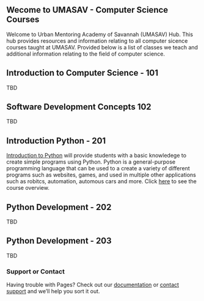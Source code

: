 ## Wecome to UMASAV - Computer Science Courses

Welcome to Urban Mentoring Academy of Savannah (UMASAV) Hub. This hub provides resources and information relating to all computer sicence courses taught at UMASAV. Provided below is a list of classes we teach and additional information relating to the field of computer science.

## Introduction to Computer Science - 101
TBD

## Software Development Concepts 102
TBD

## Introduction Python - 201
[Introduction to Python](https://github.com/brandonmichaelhunter/UMASAV/blob/gh-pages/201.md) will provide students with a basic knowledege to create simple programs using Python. Python is a general-purpose programming language that can be used to a create a variety of different programs such as websites, games, and used in multiple other applications such as robitcs, automation, automous cars and more. Click [here](https://github.com/brandonmichaelhunter/UMASAV/blob/gh-pages/201.md) to see the course overview.

## Python Development - 202
TBD

## Python Development - 203
TBD

### Support or Contact

Having trouble with Pages? Check out our [documentation](https://docs.github.com/categories/github-pages-basics/) or [contact support](https://support.github.com/contact) and we’ll help you sort it out.
